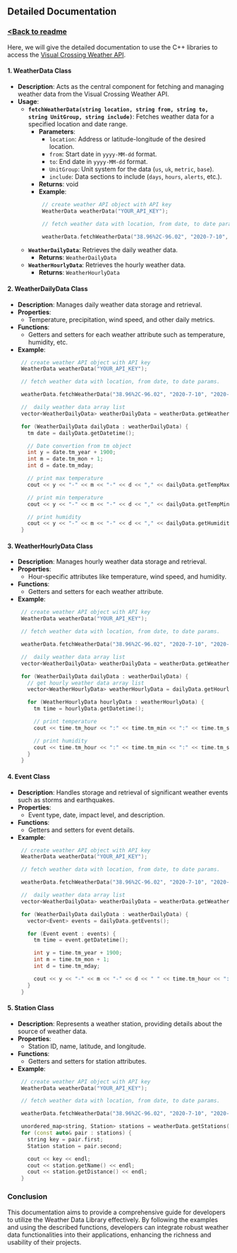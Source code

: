 ## Detailed Documentation
### [<Back to readme](../readme.md)

Here, we will give the detailed documentation to use the C++ libraries to access the [Visual Crossing Weather API](https://www.visualcrossing.com/weather-api).

#### 1. **WeatherData Class**
   - **Description**: Acts as the central component for fetching and managing weather data from the Visual Crossing Weather API.
   - **Usage**:
     - **`fetchWeatherData(string location, string from, string to, string UnitGroup, string include)`**: Fetches weather data for a specified location and date range.
       - **Parameters**:
         - `location`: Address or latitude-longitude of the desired location.
         - `from`: Start date in `yyyy-MM-dd` format.
         - `to`: End date in `yyyy-MM-dd` format.
         - `UnitGroup`: Unit system for the data (`us`, `uk`, `metric`, `base`).
         - `include`: Data sections to include (`days`, `hours`, `alerts`, etc.).
       - **Returns**: void
       - **Example**:
         ```C++
          // create weather API object with API key
          WeatherData weatherData("YOUR_API_KEY");

          // fetch weather data with location, from date, to date params.

          weatherData.fetchWeatherData("38.96%2C-96.02", "2020-7-10", "2020-7-12", "us", "events", "");
         ```
     - **`WeatherDailyData`**: Retrieves the daily weather data.
       - **Returns**: `WeatherDailyData`
     - **`WeatherHourlyData`**: Retrieves the hourly weather data.
       - **Returns**: `WeatherHourlyData`

#### 2. **WeatherDailyData Class**
   - **Description**: Manages daily weather data storage and retrieval.
   - **Properties**:
     - Temperature, precipitation, wind speed, and other daily metrics.
   - **Functions**:
     - Getters and setters for each weather attribute such as temperature, humidity, etc.
   - **Example**:
     ```C++
      // create weather API object with API key
      WeatherData weatherData("YOUR_API_KEY");

      // fetch weather data with location, from date, to date params.

      weatherData.fetchWeatherData("38.96%2C-96.02", "2020-7-10", "2020-7-12", "us", "events", "");

      //  daily weather data array list
      vector<WeatherDailyData> weatherDailyData = weatherData.getWeatherDailyData();

      for (WeatherDailyData dailyData : weatherDailyData) {
        tm date = dailyData.getDatetime();

        // Date convertion from tm object
        int y = date.tm_year + 1900;
        int m = date.tm_mon + 1;
        int d = date.tm_mday;

        // print max temperature
        cout << y << "-" << m << "-" << d << "," << dailyData.getTempMax() << endl;

        // print min temperature
        cout << y << "-" << m << "-" << d << "," << dailyData.getTempMin() << endl;

        // print humidity
        cout << y << "-" << m << "-" << d << "," << dailyData.getHumidity() << endl;
      }
     ```

#### 3. **WeatherHourlyData Class**
   - **Description**: Manages hourly weather data storage and retrieval.
   - **Properties**:
     - Hour-specific attributes like temperature, wind speed, and humidity.
   - **Functions**:
     - Getters and setters for each weather attribute.
   - **Example**:
     ```C++
      // create weather API object with API key
      WeatherData weatherData("YOUR_API_KEY");

      // fetch weather data with location, from date, to date params.

      weatherData.fetchWeatherData("38.96%2C-96.02", "2020-7-10", "2020-7-12", "us", "events", "");

      //  daily weather data array list
      vector<WeatherDailyData> weatherDailyData = weatherData.getWeatherDailyData();

      for (WeatherDailyData dailyData : weatherDailyData) {
        // get hourly weather data array list
        vector<WeatherHourlyData> weatherHourlyData = dailyData.getHourlyData();

        for (WeatherHourlyData hourlyData : weatherHourlyData) {
          tm time = hourlyData.getDatetime();

          // print temperature
          cout << time.tm_hour << ":" << time.tm_min << ":" << time.tm_sec << "," << hourlyData.getTemp() << endl;

          // print humidity
          cout << time.tm_hour << ":" << time.tm_min << ":" << time.tm_sec << "," << hourlyData.getHumidity() << endl;
        }
      }
     ```

#### 4. **Event Class**
   - **Description**: Handles storage and retrieval of significant weather events such as storms and earthquakes.
   - **Properties**:
     - Event type, date, impact level, and description.
   - **Functions**:
     - Getters and setters for event details.
   - **Example**:
     ```C++
      // create weather API object with API key
      WeatherData weatherData("YOUR_API_KEY");

      // fetch weather data with location, from date, to date params.

      weatherData.fetchWeatherData("38.96%2C-96.02", "2020-7-10", "2020-7-12", "us", "events", "");

      //  daily weather data array list
      vector<WeatherDailyData> weatherDailyData = weatherData.getWeatherDailyData();

      for (WeatherDailyData dailyData : weatherDailyData) {
        vector<Event> events = dailyData.getEvents();

        for (Event event : events) {
          tm time = event.getDatetime();

          int y = time.tm_year + 1900;
          int m = time.tm_mon + 1;
          int d = time.tm_mday;

          cout << y << "-" << m << "-" << d << " " << time.tm_hour << ":" << time.tm_min << ":" << time.tm_sec << "," << event.getDatetimeEpoch() << endl;
        }
      }
     ```

#### 5. **Station Class**
   - **Description**: Represents a weather station, providing details about the source of weather data.
   - **Properties**:
     - Station ID, name, latitude, and longitude.
   - **Functions**:
     - Getters and setters for station attributes.
   - **Example**:
     ```C++
      // create weather API object with API key
      WeatherData weatherData("YOUR_API_KEY");

      // fetch weather data with location, from date, to date params.

      weatherData.fetchWeatherData("38.96%2C-96.02", "2020-7-10", "2020-7-12", "us", "events", "");

      unordered_map<string, Station> stations = weatherData.getStations();
      for (const auto& pair : stations) {
        string key = pair.first;
        Station station = pair.second;

        cout << key << endl;
        cout << station.getName() << endl;
        cout << station.getDistance() << endl;
      }
     ```

### Conclusion
This documentation aims to provide a comprehensive guide for developers to utilize the Weather Data Library effectively. By following the examples and using the described functions, developers can integrate robust weather data functionalities into their applications, enhancing the richness and usability of their projects.
